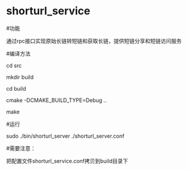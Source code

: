 # shorturl_service

#功能

通过rpc接口实现原始长链转短链和获取长链，提供短链分享和短链访问服务


#编译方法

cd src

mkdir build

cd build

cmake -DCMAKE_BUILD_TYPE=Debug ..

make

#运行

sudo ./bin/shorturl_server ./shorturl_server.conf

#需要注意：

把配置文件shorturl_service.conf拷贝到build目录下
